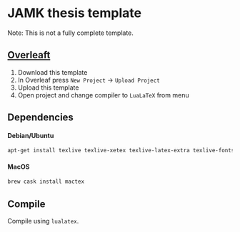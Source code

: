# JAMK thesis template
Note: This is not a fully complete template.

## [Overleaft](https://www.overleaf.com/)
1. Download this template
2. In Overleaf press `New Project` -> `Upload Project`
3. Upload this template
4. Open project and change compiler to `LuaLaTeX` from menu

## Dependencies

#### Debian/Ubuntu
```bash
apt-get install texlive texlive-xetex texlive-latex-extra texlive-fonts-extra biber texlive-biber-extra
```

#### MacOS
```bash
brew cask install mactex
```

## Compile
Compile using `lualatex`.
